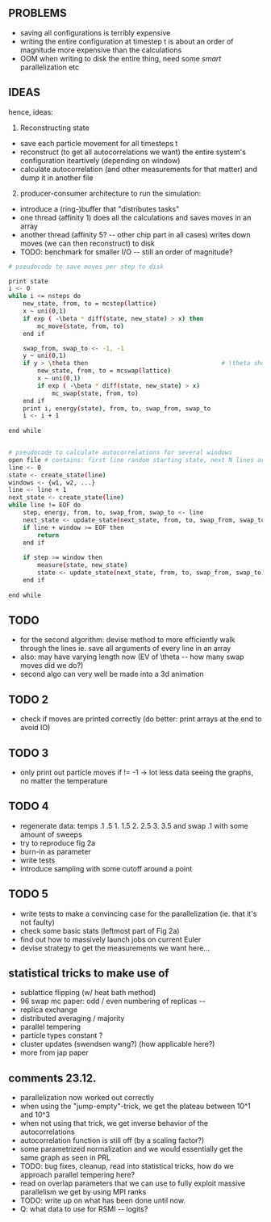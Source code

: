 ## PROBLEMS

- saving all configurations is terribly expensive
- writing the entire configuration at timestep t is 
  about an order of magnitude more expensive than the calculations
- OOM when writing to disk the entire thing, need some _smart_
  parallelization etc

## IDEAS
hence, ideas:


1. Reconstructing state 
- save each particle movement for all timesteps t
- reconstruct (to get all autocorrelations we want) the entire
  system's configuration iteartively (depending on window)
- calculate autocorrelation (and other measurements for that matter)
  and dump it in another file


2. producer-consumer architecture to run the simulation:
- introduce a (ring-)buffer that "distributes tasks"
- one thread (affinity 1) does all the calculations and saves moves in an array
- another thread (affinity 5? -- other chip part in all cases)
  writes down moves (we can then reconstruct) to disk
- TODO: benchmark for smaller I/O -- still an order of magnitude?


```bash
# pseudocode to save moves per step to disk

print state
i <- 0
while i <= nsteps do
    new_state, from, to = mcstep(lattice)
    x ~ uni(0,1)
    if exp ( -\beta * diff(state, new_state) > x) then
        mc_move(state, from, to)
    end if

    swap_from, swap_to <- -1, -1
    y ~ uni(0,1)
    if y > \theta then                                     # \theta should be tuned
        new_state, from, to = mcswap(lattice)
        x ~ uni(0,1)
        if exp ( -\beta * diff(state, new_state) > x)
            mc_swap(state, from, to)
    end if  
    print i, energy(state), from, to, swap_from, swap_to
    i <- i + 1
    
end while


# pseudocode to calculate autocorrelations for several windows
open file # contains: first line random starting state, next N lines are MC steps
line <- 0
state <- create_state(line)
windows <- {w1, w2, ...}
line <- line + 1
next_state <- create_state(line)
while line != EOF do
    step, energy, from, to, swap_from, swap_to <- line
    next_state <- update_state(next_state, from, to, swap_from, swap_to) # would probably better have a solo-loop
    if line + window >= EOF then
        return
    end if
    
    if step >= window then
        measure(state, new_state)
        state <- update_state(next_state, from, to, swap_from, swap_to) # get right indices here
    end if
        
end while

```


## TODO
- for the second algorithm: devise method to more efficiently walk through the lines
  ie. save all arguments of every line in an array
- also: may have varying length now (EV of \theta -- how many swap moves did we do?)
- second algo can very well be made into a 3d animation


## TODO 2
- check if moves are printed correctly (do better: print arrays at the end to avoid IO)

## TODO 3
- only print out particle moves if != -1 -> lot less data seeing the graphs, no matter the temperature

## TODO 4
- regenerate data: temps .1 .5 1. 1.5 2. 2.5 3. 3.5 and swap .1 with some amount of sweeps
- try to reproduce fig 2a
- burn-in as parameter
- write tests
- introduce sampling with some cutoff around a point

## TODO 5
- write tests to make a convincing case for the parallelization (ie. that it's not faulty)
- check some basic stats (leftmost part of Fig 2a)
- find out how to massively launch jobs on current Euler
- devise strategy to get the measurements we want here...



## statistical tricks to make use of
- sublattice flipping (w/ heat bath method)
- 96 swap mc paper: odd / even numbering of replicas --
- replica exchange
- distributed averaging / majority
- parallel tempering
- particle types constant ?
- cluster updates (swendsen wang?) (how applicable here?)
- more from jap paper


## comments 23.12.
- parallelization now worked out correctly
- when using the "jump-empty"-trick, we get the plateau between 10^1 and 10^3
- when not using that trick, we get inverse behavior of the autocorrelations
- autocorrelation function is still off (by a scaling factor?)
- some parametrized normalization and we would essentially get the same graph as seen in PRL
- TODO: bug fixes, cleanup, read into statistical tricks, how do we approach parallel tempering here?
- read on overlap parameters that we can use to fully exploit massive parallelism we get by using MPI ranks
- TODO: write up on what has been done until now.
- Q: what data to use for RSMI -- logits?
